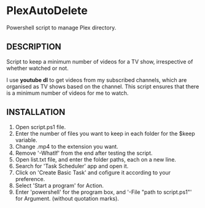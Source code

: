 # PlexAutoDelete
Powershell script to manage Plex directory.

## DESCRIPTION
Script to keep a minimum number of videos for a TV show, irrespective of whether watched or not.

I use **youtube dl** to get videos from my subscribed channels, which are organised as TV shows based on the channel. This script ensures that there is a minimum number of videos for me to watch.

## INSTALLATION
1. Open script.ps1 file.
2. Enter the number of files you want to keep in each folder for the $keep variable.
3. Change .mp4 to the extension you want.
4. Remove '-WhatIf' from the end after testing the script.
5. Open list.txt file, and enter the folder paths, each on a new line.
6. Search for 'Task Scheduler' app and open it.
7. Click on 'Create Basic Task' and cofigure it according to your preference.
8. Select 'Start a program' for Action.
9. Enter 'powershell' for the program box, and '-File "path to script.ps1"' for Argument. (without quotation marks).
